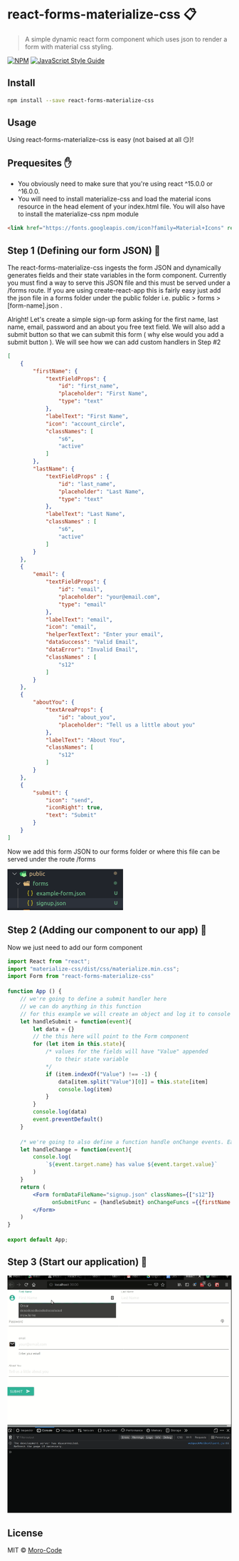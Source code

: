 # react-forms-materialize-css 📋

> A simple dynamic react form component which uses json to render a form with material css styling.

[![NPM](https://img.shields.io/npm/v/react-forms-materialize-css.svg)](https://www.npmjs.com/package/react-forms-materialize-css) [![JavaScript Style Guide](https://img.shields.io/badge/code_style-standard-brightgreen.svg)](https://standardjs.com)

## Install

```bash
npm install --save react-forms-materialize-css
```

## Usage

Using react-forms-materialize-css is easy (not baised at all 😏)!

## Prequesites ✋

- You obviously need to make sure that you're using react ^15.0.0 or ^16.0.0.
- You will need to install materialize-css and load the material icons resource in the head element of your index.html file. You will also have to install the materialize-css npm module

```html
<link href="https://fonts.googleapis.com/icon?family=Material+Icons" rel="stylesheet">
```

## Step 1 (Defining our form JSON) 🏃

The react-forms-materialize-css ingests the form JSON and dynamically generates fields and their state variables in the form component. Currently you must find a way to serve this JSON file and this must be served under a /forms route. If you are using create-react-app this is fairly easy just add the json file in a forms folder under the public folder i.e. public > forms > [form-name].json . 

Alright! Let's create a simple sign-up form asking for the first name, last name, email, password and an about you free text field. We will also add a submit button so that we can submit this form ( why else would you add a submit button ). We will see how we can add custom handlers in Step #2

```json 
[
    {
        "firstName": {
            "textFieldProps": {
                "id": "first_name",
                "placeholder": "First Name",
                "type": "text"
            },
            "labelText": "First Name",
            "icon": "account_circle",
            "classNames": [
                "s6",
                "active"
            ]
        },
        "lastName": {
            "textFieldProps" : {
                "id": "last_name",
                "placeholder": "Last Name",
                "type": "text"
            },
            "labelText": "Last Name",
            "classNames" : [
                "s6",
                "active"
            ]
        }
    },
    {
        "email": {
            "textFieldProps": {
                "id": "email",
                "placeholder": "your@email.com",
                "type": "email"
            },
            "labelText": "email",
            "icon": "email",
            "helperTextText": "Enter your email",
            "dataSuccess": "Valid Email",
            "dataError": "Invalid Email",
            "classNames" : [
                "s12"
            ]
        }
    },
    {
        "aboutYou": {
            "textAreaProps": {
                "id": "about_you",
                "placeholder": "Tell us a little about you"
            },
            "labelText": "About You",
            "classNames": [
                "s12"
            ]
        }
    },
    {
        "submit": {
            "icon": "send",
            "iconRight": true,
            "text": "Submit"
        }
    }
]
```

Now we add this form JSON to our forms folder or where this file can be served under the route /forms

![signupform](/docs/images/signupform.png)


## Step 2 (Adding our component to our app) 🏃

Now we just need to add our form component

```jsx
import React from "react";
import "materialize-css/dist/css/materialize.min.css";
import Form from "react-forms-materialize-css"

function App () {
    // we're going to define a submit handler here
    // we can do anything in this function
    // for this example we will create an object and log it to console 
    let handleSubmit = function(event){
        let data = {}
        // the this here will point to the Form component
        for (let item in this.state){
            /* values for the fields will have "Value" appended 
               to their state variable
            */ 
            if (item.indexOf("Value") !== -1) {
                data[item.split("Value")[0]] = this.state[item]
                console.log(item)
            }
        }
        console.log(data)
        event.preventDefault()
    }

    /* we're going to also define a function handle onChange events. Each individual field can be assigned a seperate handler or none at all */
    let handleChange = function(event){
        console.log(
            `${event.target.name} has value ${event.target.value}`
        )
    }
    return (
        <Form formDataFileName="signup.json" classNames={["s12"]}
              onSubmitFunc = {handleSubmit} onChangeFuncs ={{firstName: handleChange}}>
        </Form>
    )
}

export default App;
```

## Step 3 (Start our application) 🏁

![itworks](/docs/gifs/itworks.gif)


## License

MIT © [Moro-Code](https://github.com/Moro-Code)
